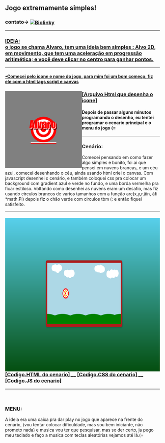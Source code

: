 ## Jogo extremamente simples!
<h3>contato->
<a target="Biolinky" href="https://biolinky.co/guilhermebini">
  <img align="center" alt="Biolinky" width="28px" src="https://image.flaticon.com/icons/png/512/46/46646.png"></h2><hr>
<h3>
IDEIA:
<br> o jogo se chama Alvaro, tem uma ideia bem simples : Alvo 2D, em movimento, que tem uma aceleração em progressão aritimética; e você deve clicar no centro para ganhar pontos.</h3>
<hr>
<h4>•Comecei pelo icone e nome do jogo, para mim foi um bom começo, fiz ele com o html tags script e canvas
  <h3><img align="left" alt="logoAlv" width="250px" src="https://raw.githubusercontent.com/guilhermebini/JogoExtremamenteSimples/main/Alvaro%20icon.png"></h3><h3><a target="codigoIcone" href="https://github.com/guilhermebini/JogoExtremamenteSimples/blob/main/alvaro_icone.html">[Arquivo Html que desenha o icone]</a></h3>
  <h4>Depois de passar alguns minutos programando o desenho, eu tentei programar o cenario principal e o menu do jogo (=</h4> <hr>
<h3>
  Cenário: </h3>
Comecei pensando em como fazer algo simples e bonito, foi ai que pensei em nuvens brancas, e um céu azul, comecei desenhando o céu, ainda usando
html criei o canvas. Com javascript desenhei o cenário, e também coloquei css pra colocar um background com gradient azul e verde no fundo, e uma borda vermelha pra ficar estiloso. 
Voltando como desenhei as nuvens eram um desafio, mas fiz usando circulos brancos de varios tamanhos com a função arc(x,y,r,âin, âfi *math.Pi) 
depois fiz o chão verde com circulos tbm (: e então fiquei satisfeito.
<br><hr>
<h3>
  <img align="center" alt="Cenario" width="1000" height="500" src="https://raw.githubusercontent.com/guilhermebini/JogoExtremamenteSimples/main/Cenario.png">
<br>
<a align="center" href="https://github.com/guilhermebini/JogoExtremamenteSimples/blob/main/cenario.html">[Codigo.HTML do cenario]  </a>__
<a align="center" href="https://github.com/guilhermebini/JogoExtremamenteSimples/blob/main/cenario.css">[Codigo.CSS do cenario]  </a>__
<a align="center" href="https://github.com/guilhermebini/JogoExtremamenteSimples/blob/main/cenario.js">[Codigo.JS do cenario]</a></h3>
<hr>
<br>
  <h3>MENU:</h3>
  A ideia era uma caixa pra dar play no jogo que aparece na frente do cenário, (vou tentar colocar dificuldade, mas sou bem iniciante, não prometo nada)
  e musica vou ter que pesquisar, mas se der certo, ja pego meu teclado e faço a musica com teclas aleatórias vejamos até lá.(=
